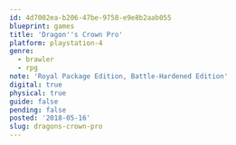 ```yaml
---
id: 4d7002ea-b206-47be-9758-e9e8b2aab055
blueprint: games
title: 'Dragon''s Crown Pro'
platform: playstation-4
genre:
  - brawler
  - rpg
note: 'Royal Package Edition, Battle-Hardened Edition'
digital: true
physical: true
guide: false
pending: false
posted: '2018-05-16'
slug: dragons-crown-pro
---
```


